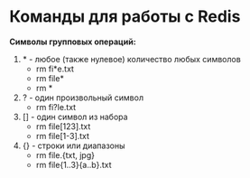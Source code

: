 # Команды для работы с Redis

**Символы групповых операций:** 
1. \* - любое (также нулевое) количество любых символов
    + rm fi*e.txt
    + rm file*
    + rm *
2. ? - один произвольный символ
    + rm fi?le.txt
3. [] - один символ из набора
    + rm file[123].txt
    + rm file[1-3].txt
4. {} - строки или диапазоны
    + rm file.{txt, jpg}
    + rm file{1..3}{a..b}.txt
